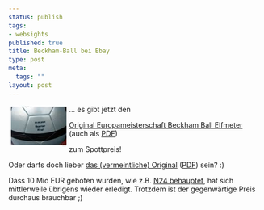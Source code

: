```yaml
--- 
status: publish
tags: 
- websights
published: true
title: Beckham-Ball bei Ebay
type: post
meta: 
  tags: ""
layout: post
---
```

<img width="110" height="83" border="0" hspace="5" align="left" src="/media/wp/einmalig/beckham-ball.serendipityThumb.JPG" alt=""  />... es gibt jetzt den

<a href="http://cgi.ebay.de/ws/eBayISAPI.dll?ViewItem&category=13347&item=5109400347&rd=1" title="http://cgi.ebay.de/ws/eBayISAPI.dll?ViewItem&category=13347&item=5109400347&rd=1" onmouseover="window.status='http://cgi.ebay.de/ws/eBayISAPI.dll?ViewItem&category=13347&item=5109400347&rd=1';return true;" onmouseout="window.status='';return true;">Original Europameisterschaft Beckham Ball Elfmeter</a> (auch als <a href="http://www.magenson.de/data/fun/beckham-ball-ebay-falsch.pdf" title="http://www.magenson.de/data/fun/beckham-ball-ebay-falsch.pdf" onmouseover="window.status='http://www.magenson.de/data/fun/beckham-ball-ebay-falsch.pdf';return true;" onmouseout="window.status='';return true;">PDF</a>)

zum Spottpreis!


Oder darfs doch lieber <a href="http://cgi.es.ebay.com/ws/eBayISAPI.dll?ViewItem&item=3688276550" title="http://cgi.es.ebay.com/ws/eBayISAPI.dll?ViewItem&item=3688276550" onmouseover="window.status='http://cgi.es.ebay.com/ws/eBayISAPI.dll?ViewItem&item=3688276550';return true;" onmouseout="window.status='';return true;">das (vermeintliche) Original</a> (<a href="http://www.magenson.de/data/fun/beckham-ball-ebay-orig.pdf" title="http://www.magenson.de/data/fun/beckham-ball-ebay-orig.pdf" onmouseover="window.status='http://www.magenson.de/data/fun/beckham-ball-ebay-orig.pdf';return true;" onmouseout="window.status='';return true;">PDF</a>) sein? :)

Dass 10 Mio EUR geboten wurden, wie z.B. <a href="http://www.n24.de/boulevard/vip/?a2004071508491543509" title="http://www.n24.de/boulevard/vip/?a2004071508491543509" onmouseover="window.status='http://www.n24.de/boulevard/vip/?a2004071508491543509';return true;" onmouseout="window.status='';return true;">N24 behauptet</a>, hat sich mittlerweile übrigens wieder erledigt. Trotzdem ist der gegenwärtige Preis durchaus brauchbar ;)
